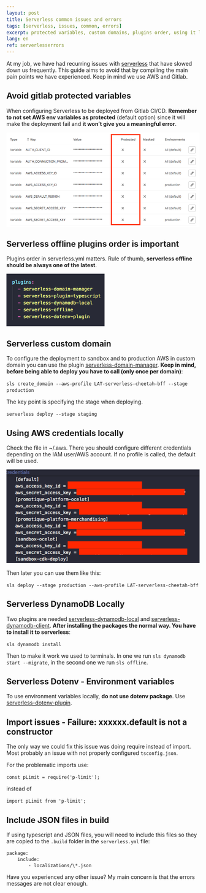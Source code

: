 ```yaml
---
layout: post
title: Serverless common issues and errors
tags: [serverless, issues, common, errors]
excerpt: protected variables, custom domains, plugins order, using it locally...
lang: en
ref: serverlesserrors
---
```


At my job, we have had recurring issues with [serverless](https://www.serverless.com/) that have slowed down us frequently. This guide aims to avoid that by compiling the main pain points we have experienced. Keep in mind we use AWS and Gitlab.

## Avoid gitlab protected variables

When configuring Serverless to be deployed from Gitlab CI/CD. **Remember to not set AWS env variables as protected** (default option) since it will make the deployment fail and **it won’t give you a meaningful error**.

![Gitlab protected variables](../images/gitlabProtectedVariables.png)

## Serverless offline plugins order is important

Plugins order in serverless.yml matters. Rule of thumb, **serverless offline should be always one of the latest**.

![Plugins Order](../images/PluginsOrder.png)

## Serverless custom domain

To configure the deployment to sandbox and to production AWS in custom domain you can use the plugin [serverless-domain-manager](https://www.npmjs.com/package/serverless-domain-manager). **Keep in mind, before being able to deploy you have to call (only once per domain)**:

`sls create_domain --aws-profile LAT-serverless-cheetah-bff --stage production`

The key point is specifying the stage when deploying.

`serverless deploy --stage staging`

## Using AWS credentials locally

Check the file in ~/.aws. There you should configure different credentials depending on the IAM user/AWS account. If no profile is called, the default will be used.

![AWS Access Key](../images/AWSaccessKey.png)

Then later you can use them like this:

`sls deploy --stage production --aws-profile LAT-serverless-cheetah-bff`

## Serverless DynamoDB Locally

Two plugins are needed [serverless-dynamodb-local](https://github.com/99x/serverless-dynamodb-local) and [serverless-dynamodb-client](https://www.npmjs.com/package/serverless-dynamodb-client).
**After installing the packages the normal way. You have to install it to serverless**:

`sls dynamodb install`

Then to make it work we used to terminals. In one we run `sls dynamodb start --migrate`, in the second one we run `sls offline`.

## Serverless Dotenv - Environment variables

To use environment variables locally, **do not use dotenv package**. Use [serverless-dotenv-plugin](https://www.serverless.com/plugins/serverless-dotenv-plugin).

## Import issues - Failure: xxxxxx.default is not a constructor

The only way we could fix this issue was doing require instead of import. Most probably an issue with not properly configured `tsconfig.json`.

For the problematic imports use:

`const pLimit = require('p-limit');`

instead of

`import pLimit from 'p-limit';`

## Include JSON files in build

If using typescript and JSON files, you will need to include this files so they are copied to the `.build` folder in the `serverless.yml` file:

```
package:
    include:
        - localizations/\*.json
```

Have you experienced any other issue? My main concern is that the errors messages are not clear enough.
